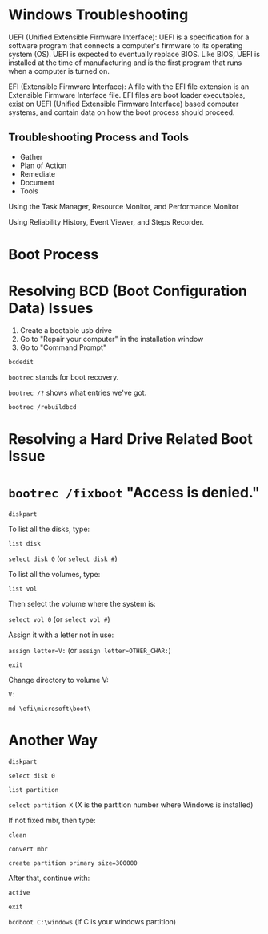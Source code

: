 # Windows Troubleshooting

UEFI (Unified Extensible Firmware Interface): UEFI is a specification for a software program that connects a computer's firmware to its operating system (OS). UEFI is expected to eventually replace BIOS. Like BIOS, UEFI is installed at the time of manufacturing and is the first program that runs when a computer is turned on.

EFI (Extensible Firmware Interface): A file with the EFI file extension is an Extensible Firmware Interface file. EFI files are boot loader executables, exist on UEFI (Unified Extensible Firmware Interface) based computer systems, and contain data on how the boot process should proceed.

## Troubleshooting Process and Tools

- Gather
- Plan of Action
- Remediate
- Document
- Tools

Using the Task Manager, Resource Monitor, and Performance Monitor

Using Reliability History, Event Viewer, and Steps Recorder.

# Boot Process

# Resolving BCD (Boot Configuration Data) Issues

1. Create a bootable usb drive
2. Go to "Repair your computer" in the installation window
3. Go to "Command Prompt"

```
bcdedit
```

`bootrec` stands for boot recovery.

`bootrec /?` shows what entries we've got.

`bootrec /rebuildbcd`

# Resolving a Hard Drive Related Boot Issue

# `bootrec /fixboot` "Access is denied."

`diskpart`

To list all the disks, type:

`list disk`

`select disk 0` (or `select disk #`)

To list all the volumes, type:

`list vol`

Then select the volume where the system is:

`select vol 0` (or `select vol #`)

Assign it with a letter not in use:

`assign letter=V:` (or `assign letter=OTHER_CHAR:`)

`exit`

Change directory to volume V:

`V:`

`md \efi\microsoft\boot\`

# Another Way

`diskpart`

`select disk 0`

`list partition`

`select partition X`  (X is the partition number where Windows is installed)

If not fixed mbr, then type:

`clean`

`convert mbr`

`create partition primary size=300000`

After that, continue with:

`active`

`exit`

`bcdboot C:\windows` (if C is your windows partition)
